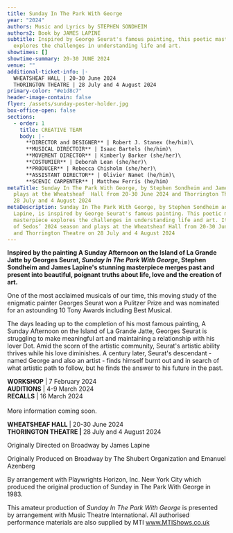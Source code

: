 ```yaml
---
title: Sunday In The Park With George
year: "2024"
authors: Music and Lyrics by STEPHEN SONDHEIM
authors2: Book by JAMES LAPINE
subtitle: Inspired by George Seurat's famous painting, this poetic masterpiece
  explores the challenges in understanding life and art.
showtimes: []
showtime-summary: 20-30 JUNE 2024
venue: ""
additional-ticket-info: |-
  WHEATSHEAF HALL | 20-30 June 2024
  THORINGTON THEATRE | 28 July and 4 August 2024
primary-color: "#e1d8c7"
header-image-contain: false
flyer: /assets/sunday-poster-holder.jpg
box-office-open: false
sections:
  - order: 1
    title: CREATIVE TEAM
    body: |-
      **DIRECTOR and DESIGNER** | Robert J. Stanex (he/him)\
      **MUSICAL DIRECTOIR** | Isaac Bartels (he/him)\
      **MOVEMENT DIRECTOR** | Kimberly Barker (she/her)\
      **COSTUMIER** | Deborah Lean (she/her)\
      **PRODUCER** | Rebecca Chisholm (she/her)\
      **ASSISTANT DIRECTOR** | Olivier Namet (he/him)\
      **SCENIC CARPENTER** | Matthew Ferris (he/him)
metaTitle: Sunday In The Park With George, by Stephen Sondheim and James Lapine,
  plays at the Wheatsheaf  Hall from 20-30 June 2024 and Thorrington Theatre on
  28 July and 4 August 2024
metaDescription: Sunday In The Park With George, by Stephen Sondheim and James
  Lapine, is inspired by George Seurat's famous painting. This poetic musical
  masterpiece explores the challenges in understanding life and art. It is part
  of Sedos’ 2024 season and plays at the Wheatsheaf Hall from 20-30 June 2024
  and Thorrington Theatre on 28 July and 4 August 2024
---
```

**Inspired by the painting A Sunday Afternoon on the Island of La Grande Jatte by Georges Seurat, *Sunday In The Park With George*, Stephen Sondheim and James Lapine's stunning masterpiece merges past and present into beautiful, poignant truths about life, love and the creation of art.** 

One of the most acclaimed musicals of our time, this moving study of the enigmatic painter Georges Seurat won a Pulitzer Prize and was nominated for an astounding 10 Tony Awards including Best Musical.

The days leading up to the completion of his most famous painting, A Sunday Afternoon on the Island of La Grande Jatte, Georges Seurat is struggling to make meaningful art and maintaining a relationship with his lover Dot. Amid the scorn of the artistic community, Seurat's artistic ability thrives while his love diminishes. A century later, Seurat's descendant - named George and also an artist - finds himself burnt out and in search of what artistic path to follow, but he finds the answer to his future in the past.

**WORKSHOP** | 7 February 2024\
**AUDITIONS** | 4-9 March 2024\
**RECALLS** | 16 March 2024\
\
More information coming soon.

**WHEATSHEAF HALL** | 20-30 June 2024\
**THORINGTON THEATRE |** 28 July and 4 August 2024

Originally Directed on Broadway by James Lapine

Originally Produced on Broadway by The Shubert Organization and Emanuel Azenberg

By arrangement with Playwrights Horizon, Inc. New York City which produced the original production of Sunday in The Park With George in 1983.

This amateur production of *Sunday In The Park With George* is presented by arrangement with Music Theatre International. All authorised performance materials are also supplied by MTI www.MTIShows.co.uk